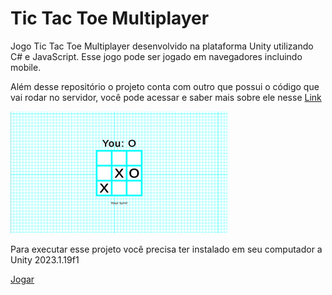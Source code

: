 # Tic Tac Toe Multiplayer
Jogo Tic Tac Toe Multiplayer desenvolvido na plataforma Unity utilizando C# e JavaScript. Esse jogo pode ser jogado em navegadores incluindo mobile.

Além desse repositório o projeto conta com outro que possui o código que vai rodar no servidor, você pode acessar e saber mais sobre ele nesse
[Link](https://github.com/Alex5ander/tic-tac-toe-multiplayer-server)

![preview](preview.png)

Para executar esse projeto você precisa ter instalado em seu computador a Unity 2023.1.19f1

[Jogar](https://alex5ander.itch.io/tic-tac-toe-multiplayer)